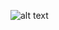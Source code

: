 ![alt text](https://i.pinimg.com/originals/eb/c5/89/ebc5891a465217c2b9f897be87799f2f.gif "by Carl Burton")
